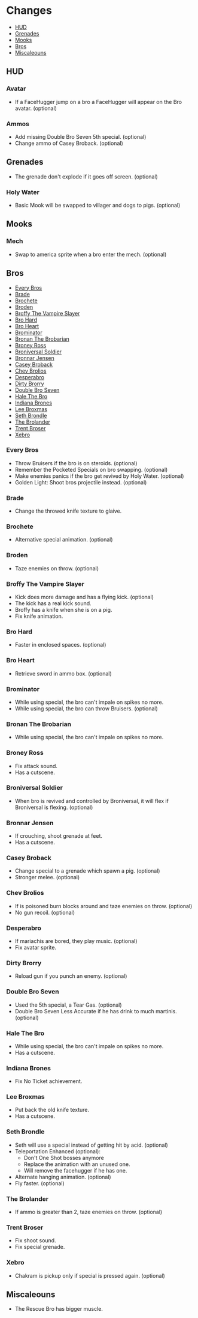 # Changes

* [HUD](#hud)
* [Grenades](#grenades)
* [Mooks](#mooks)
* [Bros](#bros)
* [Miscaleouns](#miscaleouns)

## HUD

### Avatar

* If a FaceHugger jump on a bro a FaceHugger will appear on the Bro avatar. (optional)

### Ammos

* Add missing Double Bro Seven 5th special. (optional)
* Change ammo of Casey Broback. (optional)

## Grenades

* The grenade don't explode if it goes off screen. (optional)

### Holy Water

* Basic Mook will be swapped to villager and dogs to pigs. (optional)

## Mooks

### Mech

* Swap to america sprite when a bro enter the mech. (optional)

## Bros

* [Every Bros](#every-bros)
* [Brade](#brade)
* [Brochete](#brochete)
* [Broden](#broden)
* [Broffy The Vampire Slayer](#broffy-the-vampire-slayer)
* [Bro Hard](#bro-hard)
* [Bro Heart](#bro-heart)
* [Brominator](#brominator)
* [Bronan The Brobarian](#bronan-the-brobarian)
* [Broney Ross](#broney-ross)
* [Broniversal Soldier](#broniversal-soldier)
* [Bronnar Jensen](#bronnar-jensen)
* [Casey Broback](#casey-broback)
* [Chev Brolios](#chev-brolios)
* [Desperabro](#desperabro)
* [Dirty Brorry](#dirty-brorry)
* [Double Bro Seven](#double-bro-seven)
* [Hale The Bro](#hale-the-bro)
* [Indiana Brones](#indiana-brones)
* [Lee Broxmas](#lee-broxmas)
* [Seth Brondle](#seth-brondle)
* [The Brolander](#the-brolander)
* [Trent Broser](#trent-broser)
* [Xebro](#xebro)

### Every Bros

* Throw Bruisers if the bro is on steroids. (optional)
* Remember the Pocketed Specials on bro swapping. (optional)
* Make enemies panics if the bro get revived by Holy Water. (optional)
* Golden Light: Shoot bros projectile instead. (optional)

### Brade

* Change the throwed knife texture to glaive.

### Brochete

* Alternative special animation. (optional)

### Broden

* Taze enemies on throw. (optional)

### Broffy The Vampire Slayer

* Kick does more damage and has a flying kick. (optional)
* The kick has a real kick sound.
* Broffy has a knife when she is on a pig.
* Fix knife animation.

### Bro Hard

* Faster in enclosed spaces. (optional)

### Bro Heart

* Retrieve sword in ammo box. (optional)

### Brominator

* While using special, the bro can't impale on spikes no more.
* While using special, the bro can throw Bruisers. (optional)

### Bronan The Brobarian

* While using special, the bro can't impale on spikes no more.

### Broney Ross

* Fix attack sound.
* Has a cutscene.

### Broniversal Soldier

* When bro is revived and controlled by Broniversal, it will flex if Broniversal is flexing. (optional)

### Bronnar Jensen

* If crouching, shoot grenade at feet.
* Has a cutscene.

### Casey Broback

* Change special to a grenade which spawn a pig. (optional)
* Stronger melee. (optional)

### Chev Brolios

* If is poisoned burn blocks around and taze enemies on throw. (optional)
* No gun recoil. (optional)

### Desperabro

* If mariachis are bored, they play music. (optional)
* Fix avatar sprite.

### Dirty Brorry

* Reload gun if you punch an enemy. (optional)

### Double Bro Seven

* Used the 5th special, a Tear Gas. (optional)
* Double Bro Seven Less Accurate if he has drink to much martinis. (optional)

### Hale The Bro

* While using special, the bro can't impale on spikes no more.
* Has a cutscene.

### Indiana Brones

* Fix No Ticket achievement.

### Lee Broxmas

* Put back the old knife texture.
* Has a cutscene.

### Seth Brondle

* Seth will use a special instead of getting hit by acid. (optional)
* Teleportation Enhanced (optional):
  * Don't One Shot bosses anymore
  * Replace the animation with an unused one.
  * Will remove the facehugger if he has one.
* Alternate hanging animation. (optional)
* Fly faster. (optional)

### The Brolander

* If ammo is greater than 2, taze enemies on throw. (optional)

### Trent Broser

* Fix shoot sound.
* Fix special grenade.

### Xebro

* Chakram is pickup only if special is pressed again. (optional)

## Miscaleouns

* The Rescue Bro has bigger muscle.